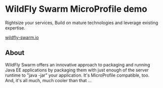 # WildFly Swarm MicroProfile demo

Rightsize your services, Build on mature technologies and leverage existing expertise.  

[wildfly-swarm.io](http://wildfly-swarm.io/)  

## About

WildFly Swarm offers an innovative approach to packaging and running Java EE applications by packaging them with just enough of the server runtime to "java -jar" your application. It's MicroProfile compatible, too. And, it's all much, much cooler than that ... 
